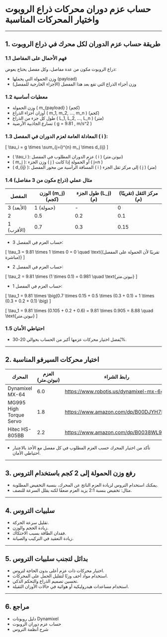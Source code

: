 # حساب عزم دوران محركات ذراع الروبوت واختيار المحركات المناسبة

---

## 1. طريقة حساب عزم الدوران لكل محرك في ذراع الروبوت

### 1.1 فهم الأحمال على المفاصل

ذراع الروبوت مكون من عدة مفاصل، وكل مفصل يحتاج يعوض:

- وزن الحمولة التي يحملها (payload)
- وزن أجزاء الذراع التي تقع بعد هذا المفصل (الأجزاء الخارجية للمفصل)

### 1.2 معطيات أساسية

- وزن الحمولة \( m_{payload} \) (كجم)
- أوزان أجزاء الذراع \( m_1, m_2, ..., m_n \) (كجم)
- طول كل جزء من الذراع \( L_1, L_2, ..., L_n \) (متر)
- تسارع الجاذبية الأرضية \( g = 9.81 \, m/s^2 \)

### 1.3 المعادلة العامة لعزم الدوران في المفصل \( i \):

\[
\tau_i = g \times \sum_{j=i}^{n} m_j \times d_{ij}
\]

- \( \tau_i \): عزم الدوران المطلوب في المفصل \( i \) (نيوتن.متر)
- \( m_j \): وزن الجزء \( j \) أو الحمولة إذا كانت \( j=n \)
- \( d_{ij} \): المسافة الرأسية من محور المفصل \( i \) إلى مركز ثقل الجزء \( j \) (متر)

### 1.4 مثال عملي (ذراع مكون من 3 مفاصل)

| المفصل       | الوزن \(m_j\) (كجم) | طول الجزء \(L_j\) (م) | مركز الثقل (تقريبًا) (م) |
|--------------|---------------------|-----------------------|--------------------------|
| 3 (الأبعد)   | 1 (حمولة)           | -                     | 0                        |
| 2            | 0.5                 | 0.2                   | 0.1                      |
| 1 (الأقرب)   | 0.7                 | 0.3                   | 0.15                     |

- حساب العزم في المفصل 3:

\[
\tau_3 = 9.81 \times 1 \times 0 = 0 \quad \text{(تقريبًا لأن الحمولة على المفصل مباشرة)}
\]

- حساب العزم في المفصل 2:

\[
\tau_2 = 9.81 \times (1 \times 0.1) = 0.981 \quad \text{نيوتن.متر}
\]

- حساب العزم في المفصل 1:

\[
\tau_1 = 9.81 \times \big(0.7 \times 0.15 + 0.5 \times (0.3 + 0.1) + 1 \times (0.3 + 0.2 + 0.1) \big)
\]

\[
\tau_1 = 9.81 \times (0.105 + 0.2 + 0.6) = 9.81 \times 0.905 = 8.88 \quad \text{نيوتن.متر}
\]

### 1.5 احتياطي الأمان

- يُفضل اختيار محركات عزمها أكبر من الحساب بحوالي 20-30%.

---

## 2. اختيار محركات السيرفو المناسبة

| المحرك                 | العزم (نيوتن.متر) | رابط الشراء                                   |
|------------------------|-------------------|-----------------------------------------------|
| Dynamixel MX-64        | 6.0               | https://www.robotis.us/dynamixel-mx-64/       |
| MG995 High Torque Servo| 1.8               | https://www.amazon.com/dp/B00DJYH7L6           |
| Hitec HS-805BB         | 2.2               | https://www.amazon.com/dp/B0038WL9EO           |

- تأكد من اختيار المحرك حسب العزم المطلوب في كل مفصل مع الأخذ بالاعتبار احتياطي الأمان.

---

## 3. رفع وزن الحمولة إلى 2 كجم باستخدام التروس

- يمكنك استخدام التروس لزيادة العزم الناتج عن المحرك، بنسبة التخفيض المطلوبة.
- مثال: تخفيض بنسبة 2:1 يزيد العزم ضعفًا لكنه يقلل السرعة للنصف.

---

## 4. سلبيات التروس

- تقليل سرعة الحركة.
- زيادة الحجم والوزن.
- فقدان الطاقة بسبب الاحتكاك.
- زيادة التعقيد في التركيب والصيانة.

---

## 5. بدائل لتجنب سلبيات التروس

- اختيار محركات ذات عزم أعلى بدون الحاجة لتروس.
- استخدام مواد أخف وزنًا لتقليل الحمل على المحركات.
- تحسين تصميم الذراع والتحكم الذكي.
- استخدام مساعدات هيدروليكية أو هوائية في حالات الأوزان الثقيلة.

---

## 6. مراجع

- دليل روبوتات Dynamixel
- حساب عزم دوران الروبوت
- شرح أنظمة التروس
 
